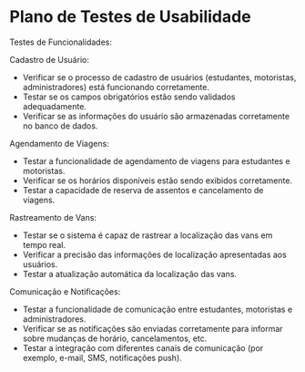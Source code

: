 # Plano de Testes de Usabilidade

Testes de Funcionalidades:

Cadastro de Usuário:

- Verificar se o processo de cadastro de usuários (estudantes, motoristas, administradores) está funcionando corretamente.
- Testar se os campos obrigatórios estão sendo validados adequadamente.
- Verificar se as informações do usuário são armazenadas corretamente no banco de dados.

Agendamento de Viagens:

- Testar a funcionalidade de agendamento de viagens para estudantes e motoristas.
- Verificar se os horários disponíveis estão sendo exibidos corretamente.
- Testar a capacidade de reserva de assentos e cancelamento de viagens.

Rastreamento de Vans:

- Testar se o sistema é capaz de rastrear a localização das vans em tempo real.
- Verificar a precisão das informações de localização apresentadas aos usuários.
- Testar a atualização automática da localização das vans.

Comunicação e Notificações:

- Testar a funcionalidade de comunicação entre estudantes, motoristas e administradores.
- Verificar se as notificações são enviadas corretamente para informar sobre mudanças de horário, cancelamentos, etc.
- Testar a integração com diferentes canais de comunicação (por exemplo, e-mail, SMS, notificações push).


